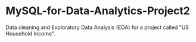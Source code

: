 # MySQL-for-Data-Analytics-Project2
Data cleaning and Exploratory Data Analysis (EDA) for a project called "US Household Income". 
